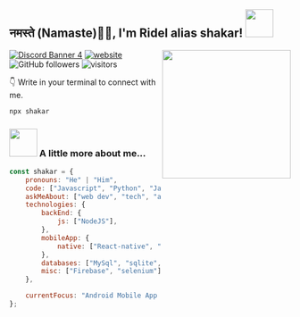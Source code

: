 <h2>नमस्ते (Namaste)🙏🏻, I'm Ridel alias shakar! <img src="https://media.giphy.com/media/12oufCB0MyZ1Go/giphy.gif" width="50"></h2>
<img align='right' src="https://media.giphy.com/media/M9gbBd9nbDrOTu1Mqx/giphy.gif" width="230">

<a href="https://discord.gg/mJaP9TJJXF" target="_blank"><img src="https://img.shields.io/badge/Discord-%235865F2.svg?style=for-the-badge&logo=discord&logoColor=white" alt="Discord Banner 4"/></a>
[![website](https://img.shields.io/badge/Website-46a2f1.svg?&style=flat-square&logo=Google-Chrome&logoColor=white&link=https://anmolsingh.me/)](https://shakarr.github.io)
![GitHub followers](https://img.shields.io/github/followers/shakarr?style=social)
![visitors](https://visitor-badge.laobi.icu/badge?page_id=shakarr.scanner)


👇 Write in your terminal to connect with me.

```bash
npx shakar
```

### <img src="https://media.giphy.com/media/VgCDAzcKvsR6OM0uWg/giphy.gif" width="50"> A little more about me...  

```javascript
const shakar = {
    pronouns: "He" | "Him",
    code: ["Javascript", "Python", "Java", "TypeScript"],
    askMeAbout: ["web dev", "tech", "app dev"],
    technologies: {
        backEnd: {
            js: ["NodeJS"],
        },
        mobileApp: {
            native: ["React-native", "Flutter"]
        },
        databases: ["MySql", "sqlite", "MongoDB"],
        misc: ["Firebase", "selenium"]
    },

    currentFocus: "Android Mobile App Development", "Web Site Development",
};
```
